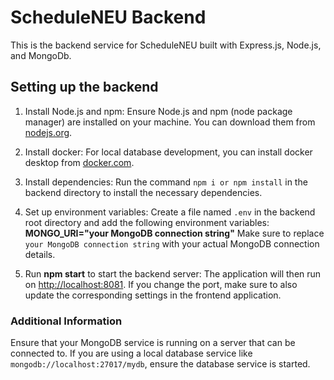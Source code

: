 # ScheduleNEU Backend

This is the backend service for ScheduleNEU built with Express.js, Node.js, and MongoDb.

## Setting up the backend

1. Install Node.js and npm:
   Ensure Node.js and npm (node package manager) are installed on your machine. You can download them from [nodejs.org](https://nodejs.org/).

2. Install docker:
   For local database development, you can install docker desktop from [docker.com](https://www.docker.com/products/docker-desktop/).

3. Install dependencies:
   Run the command ```npm i or npm install``` in the backend directory to install the necessary dependencies.

4. Set up environment variables:
   Create a file named `.env` in the backend root directory and add the following environment variables:
   **MONGO_URI="your MongoDB connection string"**
   Make sure to replace `your MongoDB connection string` with your actual MongoDB connection details. 

5. Run **npm start** to start the backend server:
   The application will then run on [http://localhost:8081](http://localhost:8081). If you change the port, make sure to also update the corresponding settings in the frontend application.

### Additional Information
Ensure that your MongoDB service is running on a server that can be connected to. If you are using a local database service like `mongodb://localhost:27017/mydb`, ensure the database service is started.



